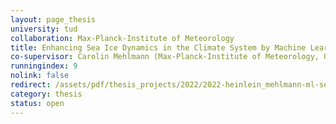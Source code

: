 ```yaml
---
layout: page_thesis
university: tud
collaboration: Max-Planck-Institute of Meteorology
title: Enhancing Sea Ice Dynamics in the Climate System by Machine Learning
co-supervisor: Carolin Mehlmann (Max-Planck-Institute of Meteorology, Otto-von-Guericke University)
runningindex: 9
nolink: false
redirect: /assets/pdf/thesis_projects/2022/2022-heinlein_mehlmann-ml-sea_ice.pdf
category: thesis
status: open
---
```

